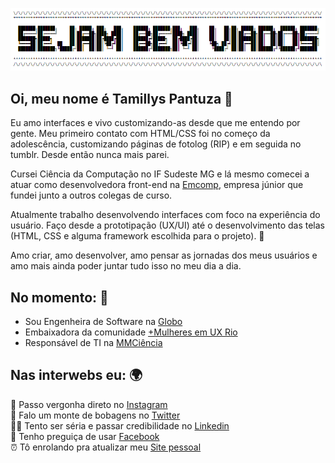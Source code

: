<!--
### Hi there 👋

**Tamtuza/Tamtuza** is a ✨ _special_ ✨ repository because its `README.md` (this file) appears on your GitHub profile.

Here are some ideas to get you started:

- 🔭 I’m currently working on ...
- 🌱 I’m currently learning ...
- 👯 I’m looking to collaborate on ...
- 🤔 I’m looking for help with ...
- 💬 Ask me about ...
- 📫 How to reach me: ...
- 😄 Pronouns: ...
- ⚡ Fun fact: ...
-->

![Sejam bem viados](ascii.PNG)


## Oi, meu nome é Tamillys Pantuza 🙋

Eu amo interfaces e vivo customizando-as desde que me entendo por gente.
Meu primeiro contato com HTML/CSS foi no começo da adolescência, customizando páginas de fotolog (RIP) e em seguida no tumblr. Desde então nunca mais parei.

Cursei Ciência da Computação no IF Sudeste MG e lá mesmo comecei a atuar como desenvolvedora front-end na [Emcomp](https://emcomp.com.br/), empresa júnior que fundei junto a outros colegas de curso.

Atualmente trabalho desenvolvendo interfaces com foco na experiência do usuário. Faço desde a prototipação (UX/UI) até o desenvolvimento das telas (HTML, CSS e alguma framework escolhida para o projeto). 🦄

Amo criar, amo desenvolver, amo pensar as jornadas dos meus usuários e amo mais ainda poder juntar tudo isso no meu dia a dia.

## No momento: 🚩

- Sou Engenheira de Software na [Globo](https://www.globo.com)
- Embaixadora da comunidade [+Mulheres em UX Rio](http://www.maismulheresux.com)
- Responsável de TI na [MMCiência](http://www.mmciencia.com.br)

## Nas interwebs eu: 🌍
📸 Passo vergonha direto no [Instagram](https://instagram.com/tamtuza) <br/>
🧻 Falo um monte de bobagens no [Twitter](https://twitter.com/juangabrielr4) <br/>
🙆‍♂️ Tento ser séria e passar credibilidade no [Linkedin](https://www.linkedin.com/in/tamillys/) <br/>
👻 Tenho preguiça de usar [Facebook](http://www.facebook.com/tamtuza) <br/>
⏰ Tô enrolando pra atualizar meu [Site pessoal](https://tamillys.com)
